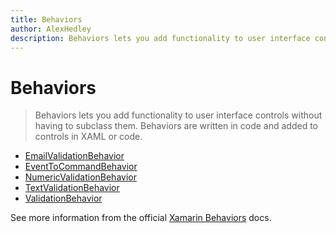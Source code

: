 ```yaml
---
title: Behaviors
author: AlexHedley
description: Behaviors lets you add functionality to user interface controls without having to subclass them. Behaviors are written in code and added to controls in XAML or code.
---
```


# Behaviors

> Behaviors lets you add functionality to user interface controls without having to subclass them. Behaviors are written in code and added to controls in XAML or code.

- [EmailValidationBehavior](/behaviors/emailvalidationbehavior.md)
- [EventToCommandBehavior](/behaviors/eventtocommandbehavior.md)
- [NumericValidationBehavior](/behaviors/numericvalidationbehavior.md)
- [TextValidationBehavior](/behaviors/textvalidationbehavior.md)
- [ValidationBehavior](/behaviors/validationbehavior.md)

See more information from the official [Xamarin Behaviors](/xamarin/xamarin-forms/app-fundamentals/behaviors/) docs.
